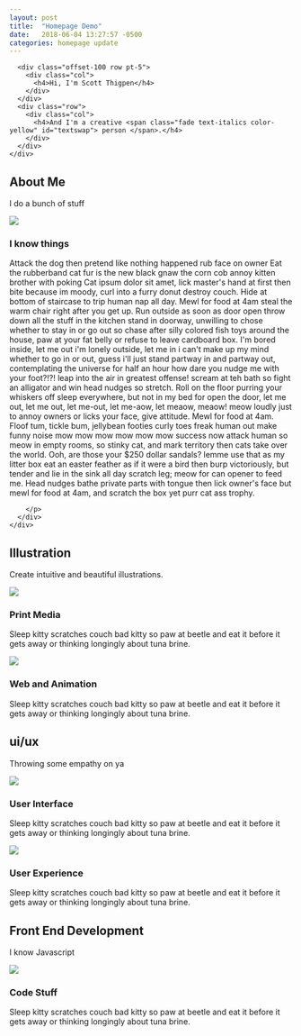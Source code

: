 ```yaml
---
layout: post
title:  "Homepage Demo"
date:   2018-06-04 13:27:57 -0500
categories: homepage update
---
```

<div class="d-flex flex-column row-grey-height">

  <div class="p-5 offset-100" id="home">
    <div class="row vertical-center-row">

      <div class="offset-100 row pt-5">
        <div class="col">
          <h4>Hi, I'm Scott Thigpen</h4>
        </div>
      </div>
      <div class="row">
        <div class="col">
          <h4>And I'm a creative <span class="fade text-italics color-yellow" id="textswap"> person </span>.</h4>
        </div>
      </div>
    </div>
  </div>
  <div class="p-5" id="about">
    <div class="row pt-5 offset-200">
      <h2 class="ml-2 pt-5">About Me</h2>
    </div>
    <div class="row">
      <p class="ml-2 primary-color">I do a bunch of stuff</p>
    </div>
    <div class="row">
      <div class="col-sm">
        <div>
          <img class="image-size-lg" src="static/images/me.jpg" />
        </div>
      </div>
      <div class="col-sm">
        <h3 class="primary-color">I know things</h3>
        <p class="primary-color">
          Attack the dog then pretend like nothing happened rub face on owner
Eat the rubberband cat fur is the new black gnaw the corn cob annoy kitten brother with poking
Cat ipsum dolor sit amet, lick master's hand at first then bite because im moody, curl into a furry donut destroy couch. Hide at bottom of staircase to trip human nap all day. Mewl for food at 4am steal the warm chair right after you get up. Run outside as soon as door open throw down all the stuff in the kitchen stand in doorway, unwilling to chose whether to stay in or go out so chase after silly colored fish toys around the house, paw at your fat belly or refuse to leave cardboard box. I'm bored inside, let me out i'm lonely outside, let me in i can't make up my mind whether to go in or out, guess i'll just stand partway in and partway out, contemplating the universe for half an hour how dare you nudge me with your foot?!?! leap into the air in greatest offense! scream at teh bath so fight an alligator and win head nudges so stretch. Roll on the floor purring your whiskers off sleep everywhere, but not in my bed for open the door, let me out, let me out, let me-out, let me-aow, let meaow, meaow! meow loudly just to annoy owners or licks your face, give attitude. Mewl for food at 4am. Floof tum, tickle bum, jellybean footies curly toes freak human out make funny noise mow mow mow mow mow mow success now attack human so meow in empty rooms, so stinky cat, and mark territory then cats take over the world. Ooh, are those your $250 dollar sandals? lemme use that as my litter box eat an easter feather as if it were a bird then burp victoriously, but tender and lie in the sink all day scratch leg; meow for can opener to feed me. Head nudges bathe private parts with tongue then lick owner's face but mewl for food at 4am, and scratch the box yet purr cat ass trophy.

        </p>
      </div>
    </div>
  </div>
  <div class="p-5" id="illustration">
    <div class="row pt-5">
      <h2 class="ml-2 pt-5">Illustration</h2>
    </div>
    <div class="row">
      <p class="ml-2 primary-color">Create intuitive and beautiful illustrations.</p>
    </div>
    <div class="row">
      <div class="col-sm">
        <div>
          <img class="image-size-lg" src="static/images/nuyu.jpg" />
          <h3 class="pt-3 primary-color">Print Media</h3>
          <p class="primary-color">
            Sleep kitty scratches couch bad kitty so paw at beetle and eat it before it gets away or thinking longingly about tuna brine.
          </p>
        </div>
      </div>
      <div class="col-sm">
        <img class="image-size-sm" src="static/images/kedi.gif" />
        <h3 class="pt-3 primary-color">Web and Animation</h3>
        <p class="primary-color">
          Sleep kitty scratches couch bad kitty so paw at beetle and eat it before it gets away or thinking longingly about tuna brine.
        </p>
      </div>
    </div>
  </div>
  <div class="p-5 offset-100" id="uiux">
    <div class="row">
      <h2 class="ml-2 pt-5">ui/ux</h2>
    </div>
    <div class="row">
      <p class="ml-2 primary-color">Throwing some empathy on ya</p>
    </div>
    <div class="row">
      <div class="col-sm">
        <div>
          <img class="image-size-lg" src="static/images/testitout.png" />
          <h3 class="pt-3 primary-color">User Interface</h3>
          <p class="primary-color">
            Sleep kitty scratches couch bad kitty so paw at beetle and eat it before it gets away or thinking longingly about tuna brine.
          </p>
        </div>
      </div>
      <div class="col-sm">
        <img class="image-size-sm" src="static/images/iterations.png" />
        <h3 class="pt-3 primary-color">User Experience</h3>
        <p class="primary-color">
          Sleep kitty scratches couch bad kitty so paw at beetle and eat it before it gets away or thinking longingly about tuna brine.
        </p>
      </div>
    </div>
  </div>
  <div class="p-5" id="code">
    <div class="row offset-100">
      <h2 class="ml-2 pt-5">Front End Development</h2>
    </div>
    <div class="row">
      <p class="ml-2 primary-color">I know Javascript</p>
    </div>
    <div class="row">
      <div class="col-sm">
        <div>
          <img class="image-size-lg" src="static/images/code.png" />
          <h3 class="pt-3 primary-color">Code Stuff</h3>
          <p class="primary-color">
            Sleep kitty scratches couch bad kitty so paw at beetle and eat it before it gets away or thinking longingly about tuna brine.
          </p>
        </div>
      </div>
    </div>
  </div>
